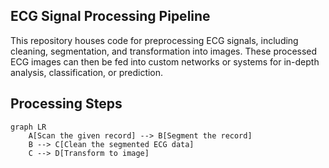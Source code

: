 ## ECG Signal Processing Pipeline

This repository houses code for preprocessing ECG signals, including cleaning, segmentation, and transformation into images. These processed ECG images can then be fed into custom networks or systems for in-depth analysis, classification, or prediction.

## Processing Steps

```mermaid
graph LR
    A[Scan the given record] --> B[Segment the record]
    B --> C[Clean the segmented ECG data]
    C --> D[Transform to image]
